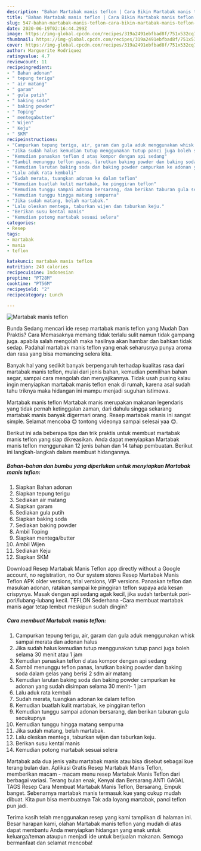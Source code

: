 ```yaml
---
description: "Bahan Martabak manis teflon | Cara Bikin Martabak manis teflon Yang Lezat Sekali"
title: "Bahan Martabak manis teflon | Cara Bikin Martabak manis teflon Yang Lezat Sekali"
slug: 547-bahan-martabak-manis-teflon-cara-bikin-martabak-manis-teflon-yang-lezat-sekali
date: 2020-06-19T02:16:44.299Z
image: https://img-global.cpcdn.com/recipes/319a2491ebfbad8f/751x532cq70/martabak-manis-teflon-foto-resep-utama.jpg
thumbnail: https://img-global.cpcdn.com/recipes/319a2491ebfbad8f/751x532cq70/martabak-manis-teflon-foto-resep-utama.jpg
cover: https://img-global.cpcdn.com/recipes/319a2491ebfbad8f/751x532cq70/martabak-manis-teflon-foto-resep-utama.jpg
author: Marguerite Rodriquez
ratingvalue: 4.7
reviewcount: 11
recipeingredient:
- " Bahan adonan"
- " tepung terigu"
- " air matang"
- " garam"
- " gula putih"
- " baking soda"
- " baking powder"
- " Toping"
- " mentegabutter"
- " Wijen"
- " Keju"
- " SKM"
recipeinstructions:
- "Campurkan tepung terigu, air, garam dan gula aduk menggunakan whisk sampai merata dan adonan halus"
- "Jika sudah halus kemudian tutup menggunakan tutup panci juga boleh selama 30 menit atau 1 jam"
- "Kemudian panaskan teflon d atas kompor dengan api sedang"
- "Sambil menunggu teflon panas, larutkan baking powder dan baking soda dalam gelas yang berisi 2 sdm air matang"
- "Kemudian larutan baking soda dan baking powder campurkan ke adonan yang sudah disimpan selama 30 menit- 1 jam"
- "Lalu aduk rata kembali"
- "Sudah merata, tuangkan adonan ke dalam teflon"
- "Kemudian buatlah kulit martabak, ke pinggiran teflon"
- "Kemudian tunggu sampai adonan bersarang, dan berikan taburan gula secukupnya"
- "Kemudian tunggu hingga matang sempurna"
- "Jika sudah matang, belah martabak."
- "Lalu oleskan mentega, taburkan wijen dan taburkan keju."
- "Berikan susu kental manis"
- "Kemudian potong martabak sesuai selera"
categories:
- Resep
tags:
- martabak
- manis
- teflon

katakunci: martabak manis teflon 
nutrition: 249 calories
recipecuisine: Indonesian
preptime: "PT28M"
cooktime: "PT56M"
recipeyield: "2"
recipecategory: Lunch

---
```



![Martabak manis teflon](https://img-global.cpcdn.com/recipes/319a2491ebfbad8f/751x532cq70/martabak-manis-teflon-foto-resep-utama.jpg)

Bunda Sedang mencari ide resep martabak manis teflon yang Mudah Dan Praktis? Cara Memasaknya memang tidak terlalu sulit namun tidak gampang juga. apabila salah mengolah maka hasilnya akan hambar dan bahkan tidak sedap. Padahal martabak manis teflon yang enak seharusnya punya aroma dan rasa yang bisa memancing selera kita.

Banyak hal yang sedikit banyak berpengaruh terhadap kualitas rasa dari martabak manis teflon, mulai dari jenis bahan, kemudian pemilihan bahan segar, sampai cara mengolah dan menyajikannya. Tidak usah pusing kalau ingin menyiapkan martabak manis teflon enak di rumah, karena asal sudah tahu triknya maka hidangan ini mampu menjadi suguhan istimewa.

Martabak manis teflon Martabak manis merupakan makanan legendaris yang tidak pernah ketinggalan zaman, dari dahulu singga sekarang martabak manis banyak digermari orang. Reaep martabak manis ini sangat simple. Selamat mencoba 😊 tontong videonya sampai selesai yaa 😊.


Berikut ini ada beberapa tips dan trik praktis untuk membuat martabak manis teflon yang siap dikreasikan. Anda dapat menyiapkan Martabak manis teflon menggunakan 12 jenis bahan dan 14 tahap pembuatan. Berikut ini langkah-langkah dalam membuat hidangannya.

<!--inarticleads1-->

##### Bahan-bahan dan bumbu yang diperlukan untuk menyiapkan Martabak manis teflon:

1. Siapkan  Bahan adonan
1. Siapkan  tepung terigu
1. Sediakan  air matang
1. Siapkan  garam
1. Sediakan  gula putih
1. Siapkan  baking soda
1. Sediakan  baking powder
1. Ambil  Toping
1. Siapkan  mentega/butter
1. Ambil  Wijen
1. Sediakan  Keju
1. Siapkan  SKM


Download Resep Martabak Manis Teflon app directly without a Google account, no registration, no Our system stores Resep Martabak Manis Teflon APK older versions, trial versions, VIP versions. Panaskan teflon dan masukan adonan, ratakan sampai ke pinggiran teflon supaya ada kesan crispynya. Masak dengan api sedang agak kecil, jika sudah terbentuk pori-pori/lubang-lubang kecil. TEFLON Sederhana -Cara membuat martabak manis agar tetap lembut meskipun sudah dingin? 

<!--inarticleads2-->

##### Cara membuat Martabak manis teflon:

1. Campurkan tepung terigu, air, garam dan gula aduk menggunakan whisk sampai merata dan adonan halus
1. Jika sudah halus kemudian tutup menggunakan tutup panci juga boleh selama 30 menit atau 1 jam
1. Kemudian panaskan teflon d atas kompor dengan api sedang
1. Sambil menunggu teflon panas, larutkan baking powder dan baking soda dalam gelas yang berisi 2 sdm air matang
1. Kemudian larutan baking soda dan baking powder campurkan ke adonan yang sudah disimpan selama 30 menit- 1 jam
1. Lalu aduk rata kembali
1. Sudah merata, tuangkan adonan ke dalam teflon
1. Kemudian buatlah kulit martabak, ke pinggiran teflon
1. Kemudian tunggu sampai adonan bersarang, dan berikan taburan gula secukupnya
1. Kemudian tunggu hingga matang sempurna
1. Jika sudah matang, belah martabak.
1. Lalu oleskan mentega, taburkan wijen dan taburkan keju.
1. Berikan susu kental manis
1. Kemudian potong martabak sesuai selera


Martabak ada dua jenis yaitu martabak manis atau bisa disebut sebagai kue terang bulan dan. Aplikasi Gratis Resep Martabak Manis Teflon, memberikan macam - macam menu resep Martabak Manis Teflon dari berbagai variasi. Terang bulan enak, Kenyal dan Bersarang ANTI GAGAL TAGS Resep Cara Membuat Martabak Manis Teflon, Bersarang, Empuk banget. Sebenarnya martabak manis termasuk kue yang cukup mudah dibuat. Kita pun bisa membuatnya Tak ada loyang martabak, panci teflon pun jadi. 

Terima kasih telah menggunakan resep yang kami tampilkan di halaman ini. Besar harapan kami, olahan Martabak manis teflon yang mudah di atas dapat membantu Anda menyiapkan hidangan yang enak untuk keluarga/teman ataupun menjadi ide untuk berjualan makanan. Semoga bermanfaat dan selamat mencoba!
